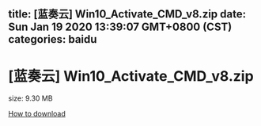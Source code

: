 
title: [蓝奏云]   Win10_Activate_CMD_v8.zip
date: Sun Jan 19 2020 13:39:07 GMT+0800 (CST)    
categories: baidu
---

# [蓝奏云]   Win10_Activate_CMD_v8.zip
size: 9.30 MB
 
 

[How to download](https://bpcam.bemobtrk.com/go/2ceec3aa-1ca2-46d6-b9ff-aaa5c184517c?jno=4537)
